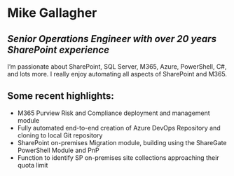 # Mike Gallagher
## _Senior Operations Engineer with over 20 years SharePoint experience_

I’m passionate about SharePoint, SQL Server, M365, Azure, PowerShell, C#, and lots more. I really enjoy automating all aspects of SharePoint and M365.

## Some recent highlights:

- M365 Purview Risk and Compliance deployment and management module
- Fully automated end-to-end creation of Azure DevOps Repository and cloning to local Git repository
- SharePoint on-premises Migration module, building using the ShareGate PowerShell Module and PnP
- Function to identify SP on-premises site collections approaching their quota limit
